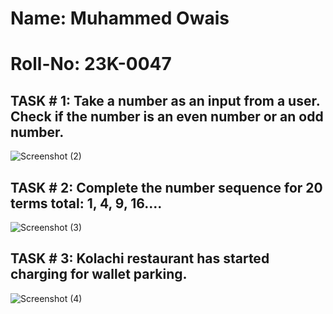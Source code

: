 # Name: Muhammed Owais
# Roll-No: 23K-0047

## TASK # 1: Take a number as an input from a user. Check if the number is an even number or an odd number.
![Screenshot (2)](https://github.com/Muhammed-Owais01/PfFall23/assets/83649329/e424f8fe-911f-4c60-9ebd-56f607d75cd1)

## TASK # 2: Complete the number sequence for 20 terms total: 1, 4, 9, 16....
![Screenshot (3)](https://github.com/Muhammed-Owais01/PfFall23/assets/83649329/8cfbea24-1410-43a3-b388-1b8fdf7302b9)

## TASK # 3: Kolachi restaurant has started charging for wallet parking.
![Screenshot (4)](https://github.com/Muhammed-Owais01/PfFall23/assets/83649329/6c030013-a309-4c73-acc9-d039e2c37f53)
